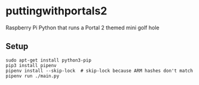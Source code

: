 # puttingwithportals2

Raspberry Pi Python that runs a Portal 2 themed mini golf hole

## Setup

    sudo apt-get install python3-pip
    pip3 install pipenv
    pipenv install --skip-lock  # skip-lock because ARM hashes don't match
    pipenv run ./main.py
